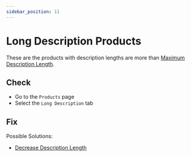 ```yaml
---
sidebar_position: 11
---
```


# Long Description Products

These are the products with description lengths are more than [Maximum Description Length](../configuration/text-management).

## Check

- Go to the `Products` page
- Select the `Long Description` tab

## Fix

Possible Solutions:

- [Decrease Description Length](../fixing-issues/update-product-description)
